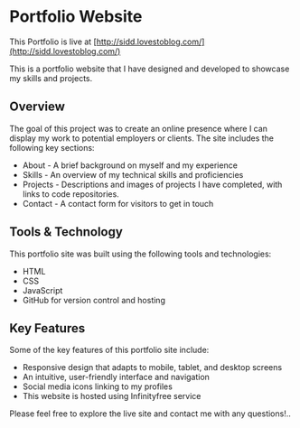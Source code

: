 # Portfolio Website
This Portfolio is live at [http://sidd.lovestoblog.com/](http://sidd.lovestoblog.com/)

This is a portfolio website that I have designed and developed to showcase my skills and projects.

## Overview

The goal of this project was to create an online presence where I can display my work to potential employers or clients. The site includes the following key sections:

- About - A brief background on myself and my experience
- Skills - An overview of my technical skills and proficiencies  
- Projects - Descriptions and images of projects I have completed, with links to code repositories.
- Contact - A contact form for visitors to get in touch

## Tools & Technology

This portfolio site was built using the following tools and technologies:

- HTML
- CSS
- JavaScript
- GitHub for version control and hosting

## Key Features

Some of the key features of this portfolio site include:

- Responsive design that adapts to mobile, tablet, and desktop screens
- An intuitive, user-friendly interface and navigation
- Social media icons linking to my profiles
- This website is hosted using Infinityfree service

Please feel free to explore the live site and contact me with any questions!..
